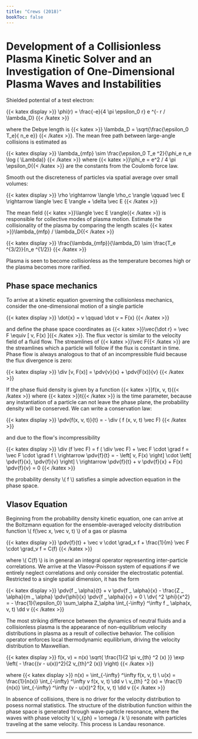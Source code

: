 ```yaml
---
title: "Crews (2018)"
bookToc: false
---
```


# Development of a Collisionless Plasma Kinetic Solver and an Investigation of One-Dimensional Plasma Waves and Instabilities

Shielded potential of a test electron:

{{< katex display >}}
\phi(r) = \frac{-e}{4 \pi \epsilon_0 r} e ^{- r / \lambda_D}
{{< /katex >}}

where the Debye length is {{< katex >}} \lambda_D = \sqrt{\frac{\epsilon_0 T_e}{ n_e e}} {{< /katex >}}. The mean free path between large-angle collisions is estimated as

{{< katex display >}}
\lambda_{mfp} \sim \frac{\epsilon_0 T_e ^2}{\phi_e n_e \log ( \Lambda)}
{{< /katex >}}
where {{< katex >}}\phi_e = e^2 / 4 \pi \epsilon_0{{< /katex >}} are the constants from the Coulomb force law.

Smooth out the discreteness of particles via spatial average over small volumes:

{{< katex display >}}
\rho \rightarrow \langle \rho_c \rangle \qquad \vec E \rightarrow \langle \vec E \rangle + \delta \vec E
{{< /katex >}}

The mean field {{< katex >}}\langle \vec E \rangle{{< /katex >}} is responsible for collective modes of plasma motion. Estimate the collisionality of the plasma by comparing the length scales {{< katex >}}\lambda_{mfp} / \lambda_D{{< /katex >}}

{{< katex display >}}
\frac{\lambda_{mfp}}{\lambda_D} \sim \frac{T_e ^{3/2}}{n_e ^{1/2}}
{{< /katex >}}

Plasma is seen to become collisionless as the temperature becomes high or the plasma becomes more rarified.

## Phase space mechanics

To arrive at a kinetic equation governing the collisionless mechanics, consider the one-dimensional motion of a single particle

{{< katex display >}}
\dot{x} = v \qquad \dot v = F(x)
{{< /katex >}}

and define the phase space coordinates as {{< katex >}}\vec{\dot r} = \vec F \equiv [ v, F(x) ]{{< /katex >}}. The flux vector is similar to the velocity field of a fluid flow. The streamlines of {{< katex >}}\vec F{{< /katex >}} are the streamlines which a particle will follow if the flux is constant in time. Phase flow is always analogous to that of an incompressible fluid because the flux divergence is zero:

{{< katex display >}}
\div [v, F(x)] = \pdv{v}{x} + \pdv{F(x)}{v}
{{< /katex >}}

If the phase fluid density is given by a function {{< katex >}}f(x, v, t){{< /katex >}} where {{< katex >}}t{{< /katex >}} is the time parameter, because any instantiation of a particle can not leave the phase plane, the probability density will be conserved. We can write a conservation law:

{{< katex display >}}
\pdv{f(x, v, t)}{t} = - \div ( f (x, v, t) \vec F)
{{< /katex >}}

and due to the flow's incompressibility

{{< katex display >}}
\div (f \vec F) = f ( \div \vec F) + \vec F \cdot \grad f = \vec F \cdot \grad f \\
\rightarrow \pdv{f}{t} = - \left[ v, F(x) \right] \cdot \left[ \pdv{f}{x}, \pdv{f}{v} \right] \\
\rightarrow \pdv{f}{t} + v \pdv{f}{x} + F(x) \pdv{f}{v} = 0
{{< /katex >}}

the probability density \\( f \\) satisfies a simple advection equation in the phase space.

## Vlasov Equation

Beginning from the probability density kinetic equation, one can arrive at the Boltzmann equation for the ensemble-averaged velocity distribution function \\( f(\vec x, \vec v, t) \\) of a gas or plasma

{{< katex display >}}
\pdv{f}{t} + \vec v \cdot \grad_x f + \frac{1}{m} \vec F \cdot \grad_v f = C(f)
{{< /katex >}}

where \\( C(f) \\) is in general an integral operator representing inter-particle correlations. We arrive at the Vlasov-Poisson system of equations if we entirely neglect correlations and only consider the electrostatic potential. Restricted to a single spatial dimension, it has the form

{{< katex display >}}
\pdv{f _ \alpha}{t} + v \pdv{f  _ \alpha}{x} - \frac{Z _ \alpha}{m _ \alpha} \pdv{\phi}{x} \pdv{f _ \alpha}{v} = 0 \\
\dv{ ^2 \phi}{x^2} = - \frac{1}{\epsilon_0} \sum_\alpha Z_\alpha \int_{-\infty} ^\infty f _ \alpha(x, v, t) \dd v
{{< /katex >}}

The most striking difference between the dynamics of neutral fluids and a collisionless plasma is the appearance of non-equilibrium velocity distributions in plasma as a result of collective behavior. The collision operator enforces local thermodynamic equilibrium, driving the velocity distribution to Maxwellian.

{{< katex display >}}
f(x, v) = n(x) \sqrt{ \frac{1}{2 \pi v_{th} ^2 (x) }} \exp \left( - \frac{(v - u(x))^2}{2 v_{th}^2 (x)} \right)
{{< /katex >}}

where
{{< katex display >}}
n(x) = \int_{-\infty} ^\infty f(x, v, t) \\
u(x) = \frac{1}{n(x)} \int_{-\infty} ^\infty v f(x, v, t) \dd v \\
v_{th} ^2 (x) = \frac{1}{n(x)} \int_{-\infty} ^\infty (v - u(x))^2 f(x, v, t) \dd v
{{< /katex >}}

In absence of collisions, there is no driver for the velocity distribution to posess normal statistics. The structure of the distribution function within the phase space is generated through wave-particle resonance, where the waves with phase velocity \\( v_{ph} = \omega / k \\) resonate with particles traveling at the same velocity. This process is Landau resonance. 

---